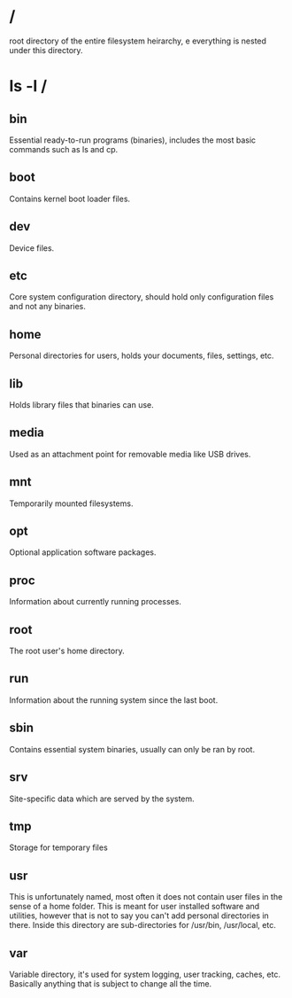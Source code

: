 # /

root directory of the entire filesystem heirarchy, e
everything is nested under this directory.

# ls -l /

## bin

Essential ready-to-run programs (binaries), includes the most basic commands such as ls and cp.

## boot

Contains kernel boot loader files.

## dev

Device files.

## etc

Core system configuration directory, should hold only configuration files and not any binaries.

## home

Personal directories for users, holds your documents, files, settings, etc.

## lib

Holds library files that binaries can use.

## media

Used as an attachment point for removable media like USB drives.

## mnt

Temporarily mounted filesystems.

## opt

Optional application software packages.

## proc

Information about currently running processes.

## root

The root user's home directory.

## run

Information about the running system since the last boot.

## sbin

Contains essential system binaries, usually can only be ran by root.

## srv

Site-specific data which are served by the system.

## tmp

Storage for temporary files

## usr

This is unfortunately named, most often it does not contain user files in the sense of a home folder. This is meant for user installed software and utilities, however that is not to say you can't add personal directories in there. Inside this directory are sub-directories for /usr/bin, /usr/local, etc.

## var

Variable directory, it's used for system logging, user tracking, caches, etc. Basically anything that is subject to change all the time.
